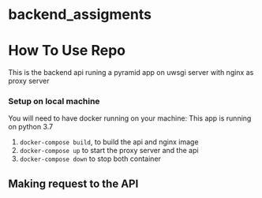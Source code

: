 # backend_assigments

# How To Use Repo
This is the backend api runing a pyramid app on uwsgi server with nginx as proxy server


### Setup on local machine
You will need to have docker running on your machine:
This app is running on python 3.7
1. `docker-compose build`, to build the api and nginx image
2. `docker-compose up` to start the proxy server and the api
3. `docker-compose down` to stop both container

## Making request to the API
